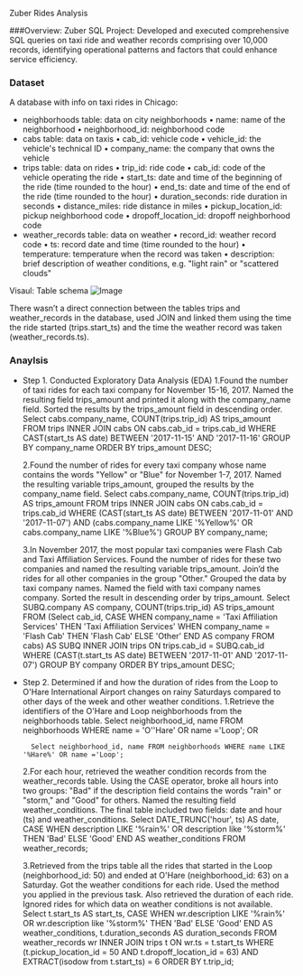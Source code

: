 Zuber Rides Analysis

###Overview:
Zuber SQL Project: Developed and executed comprehensive SQL queries on taxi ride and weather records comprising over 10,000 records, identifying operational patterns and factors that could enhance service efficiency.


### Dataset
A database with info on taxi rides in Chicago:
* neighborhoods table: data on city neighborhoods
	• name: name of the neighborhood
	• neighborhood_id: neighborhood code
* cabs table: data on taxis
	• cab_id: vehicle code
	• vehicle_id: the vehicle's technical ID
	• company_name: the company that owns the vehicle
* trips table: data on rides
	• trip_id: ride code
	• cab_id: code of the vehicle operating the ride
	• start_ts: date and time of the beginning of the ride (time rounded to the hour)
	• end_ts: date and time of the end of the ride (time rounded to the hour)
	• duration_seconds: ride duration in seconds
	• distance_miles: ride distance in miles
	• pickup_location_id: pickup neighborhood code
	• dropoff_location_id: dropoff neighborhood code
* weather_records table: data on weather
	• record_id: weather record code
	• ts: record date and time (time rounded to the hour)
	• temperature: temperature when the record was taken
	• description: brief description of weather conditions, e.g. "light rain" or "scattered clouds"


Visaul: Table schema
![Image](Project/Img/Profit-Loss_centers-SubCat+Region.png)
 
There wasn’t a direct connection between the tables trips and weather_records in the database, used JOIN and linked them using the time the ride started (trips.start_ts) and the time the weather record was taken (weather_records.ts). 

### Anaylsis
* Step 1. Conducted Exploratory Data Analysis (EDA)
	1.Found the number of taxi rides for each taxi company for November 15-16, 2017. Named the resulting field trips_amount and printed it along with the company_name field. Sorted the results 	by the trips_amount field in descending order. 
		Select cabs.company_name, COUNT(trips.trip_id) AS trips_amount
			FROM trips
    		INNER JOIN cabs ON cabs.cab_id = trips.cab_id
		WHERE CAST(start_ts AS date) BETWEEN '2017-11-15' AND '2017-11-16'
		GROUP BY company_name
		ORDER BY trips_amount DESC;

	2.Found the number of rides for every taxi company whose name contains the words "Yellow" or "Blue" for November 1-7, 2017. Named the resulting variable trips_amount, grouped the results by 	the company_name field.
		Select cabs.company_name, COUNT(trips.trip_id) AS trips_amount
			FROM trips
    		INNER JOIN cabs ON cabs.cab_id = trips.cab_id
		WHERE (CAST(start_ts AS date) BETWEEN '2017-11-01' AND '2017-11-07') AND (cabs.company_name LIKE '%Yellow%' OR cabs.company_name LIKE '%Blue%')
		GROUP BY company_name;

	3.In November 2017, the most popular taxi companies were Flash Cab and Taxi Affiliation Services. Found the number of rides for these two companies and named the resulting variable 	trips_amount. Join’d the rides for all other companies in the group "Other." Grouped the data by taxi company names. Named the field with taxi company names company. Sorted the result in 	descending order by trips_amount.
		Select SUBQ.company AS company, COUNT(trips.trip_id) AS trips_amount FROM (Select cab_id, CASE WHEN company_name = 'Taxi Affiliation Services' THEN 'Taxi Affiliation Services' WHEN 		company_name = 'Flash Cab' THEN 'Flash Cab' ELSE 'Other' END AS company FROM cabs) AS SUBQ INNER JOIN trips ON trips.cab_id = SUBQ.cab_id 
		WHERE (CAST(t.start_ts AS date) BETWEEN '2017-11-01' AND '2017-11-07')
		GROUP BY company
		ORDER BY trips_amount DESC;

* Step 2. Determined if and how the duration of rides from the Loop to O'Hare International Airport changes on rainy Saturdays compared to other days of the week and other weather conditions.
	1.Retrieve the identifiers of the O'Hare and Loop neighborhoods from the neighborhoods table.
		Select neighborhood_id, name FROM neighborhoods WHERE name = 'O''Hare' OR name ='Loop'; OR

		Select neighborhood_id, name FROM neighborhoods WHERE name LIKE '%Hare%' OR name ='Loop';

	2.For each hour, retrieved the weather condition records from the weather_records table. Using the CASE operator, broke all hours into two groups: "Bad" if the description field contains 	the words "rain" or "storm," and "Good" for others. Named the resulting field weather_conditions. The final table included two fields: date and hour (ts) and weather_conditions.
		Select DATE_TRUNC('hour', ts)  AS date,
		CASE WHEN description LIKE '%rain%' OR description like '%storm%' THEN 'Bad'
		ELSE 'Good' END AS weather_conditions 
		FROM weather_records;

	3.Retrieved from the trips table all the rides that started in the Loop (neighborhood_id: 50) and ended at O'Hare (neighborhood_id: 63) on a Saturday. Got the weather conditions for each 	ride. Used the method you applied in the previous task. Also retrieved the duration of each ride. Ignored rides for which data on weather conditions is not available.	
		Select t.start_ts AS start_ts,
		CASE WHEN wr.description LIKE '%rain%' OR wr.description like '%storm%' THEN 'Bad'
		ELSE 'Good' END AS weather_conditions,
		t.duration_seconds AS duration_seconds
		FROM weather_records wr
		INNER JOIN trips t ON wr.ts = t.start_ts
		WHERE (t.pickup_location_id = 50 AND t.dropoff_location_id = 63)
   		AND EXTRACT(isodow from t.start_ts) = 6
		ORDER BY t.trip_id;
